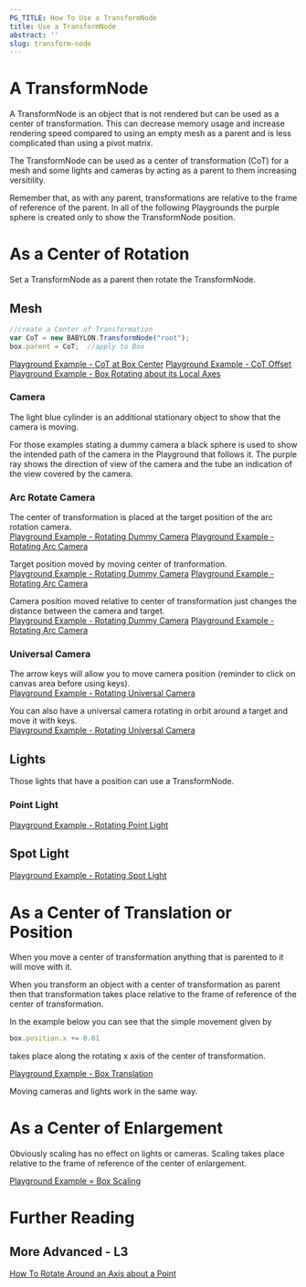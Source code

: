 ```yaml
---
PG_TITLE: How To Use a TransformNode
title: Use a TransformNode
abstract: ''
slug: transform-node
---
```



# A TransformNode

A TransformNode is an object that is not rendered but can be used as a center of transformation. This can decrease memory usage and increase rendering speed compared to using an empty mesh as a parent and is less complicated than using a pivot matrix.

The TransformNode can be used as a center of transformation (CoT) for a mesh and some lights and cameras by acting as a parent to them increasing versitility.

Remember that, as with any parent, transformations are relative to the frame of reference of the parent.
In all of the following Playgrounds the purple sphere is created only to show the TransformNode position. 

# As a Center of Rotation

Set a TransformNode as a parent then rotate the TransformNode.

## Mesh

```javascript
//create a Center of Transformation
var CoT = new BABYLON.TransformNode("root"); 
box.parent = CoT;  //apply to Box
```
[Playground Example - CoT at Box Center](https://www.babylonjs-playground.com/#2JKA91)
[Playground Example - CoT Offset](https://www.babylonjs-playground.com/#2JKA91#1)
[Playground Example - Box Rotating about its Local Axes](https://www.babylonjs-playground.com/#2JKA91#2)

### Camera 
The light blue cylinder is an additional stationary object to show that the camera is moving.

For those examples stating a dummy camera a black sphere is used to show the intended path of the camera in the Playground that follows it. The purple ray shows the direction of view of the camera and the tube an indication of the view covered by the camera.

### Arc Rotate Camera
The center of transformation is placed at the target position of the arc rotation camera.  
[Playground Example - Rotating Dummy Camera](https://www.babylonjs-playground.com/#PP962K#1)
[Playground Example - Rotating Arc Camera](https://www.babylonjs-playground.com/#2JKA91#4)

Target position moved by moving center of tranformation.  
[Playground Example - Rotating Dummy Camera](https://www.babylonjs-playground.com/#PP962K#2)
[Playground Example - Rotating Arc Camera](https://www.babylonjs-playground.com/#2JKA91#5)

Camera position moved relative to center of transformation just changes the distance between the camera and target.  
[Playground Example - Rotating Dummy Camera](https://www.babylonjs-playground.com/#PP962K#3)
[Playground Example - Rotating Arc Camera](https://www.babylonjs-playground.com/#2JKA91#6)

### Universal Camera
The arrow keys will allow you to move camera position (reminder to click on canvas area before using keys).  
[Playground Example - Rotating Universal Camera](https://www.babylonjs-playground.com/#2JKA91#8)

You can also have a universal camera rotating in orbit around a target and move it with keys.  
[Playground Example - Rotating Universal Camera](https://www.babylonjs-playground.com/#2JKA91#9)

## Lights
Those lights that have a position can use a TransformNode.

### Point Light
[Playground Example - Rotating Point Light](https://www.babylonjs-playground.com/#2JKA91#10)

## Spot Light
[Playground Example - Rotating Spot Light](https://www.babylonjs-playground.com/#2JKA91#11)

# As a Center of Translation or Position

When you move a center of transformation anything that is parented to it will move with it.

When you transform an object with a center of transformation as parent then that transformation takes place relative to the frame of reference of the center of transformation. 

In the example below you can see that the simple movement given by

```javascript
box.position.x += 0.01
``` 
takes place along the rotating x axis of the center of transformation.

[Playground Example - Box Translation](https://www.babylonjs-playground.com/#2JKA91#12)

Moving cameras and lights work in the same way.

# As a Center of Enlargement

Obviously scaling has no effect on lights or cameras. Scaling takes place relative to the frame of reference of the center of enlargement.

[Playground Example = Box Scaling](https://www.babylonjs-playground.com/#2JKA91#13)

# Further Reading

## More Advanced - L3

[How To Rotate Around an Axis about a Point](/How_To/Pivot)


